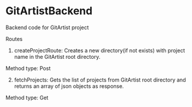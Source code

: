 # GitArtistBackend
Backend code for GitArtist project

Routes
 
1. createProjectRoute: Creates a new directory(if not exists) with project name in the GitArtist root directory.
  
  Method type: Post
 
2. fetchProjects: Gets the list of projects from GitArtist root directory and returns an array of json objects as response. 
  
  Method type: Get
  
